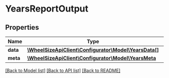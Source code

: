 # YearsReportOutput

## Properties
Name | Type | Description | Notes
------------ | ------------- | ------------- | -------------
**data** | [**\WheelSizeApiClient\Configurator\Model\YearsData[]**](YearsData.md) |  | 
**meta** | [**\WheelSizeApiClient\Configurator\Model\YearsMeta**](YearsMeta.md) |  | 

[[Back to Model list]](../../README.md#documentation-for-models) [[Back to API list]](../../README.md#documentation-for-api-endpoints) [[Back to README]](../../README.md)

